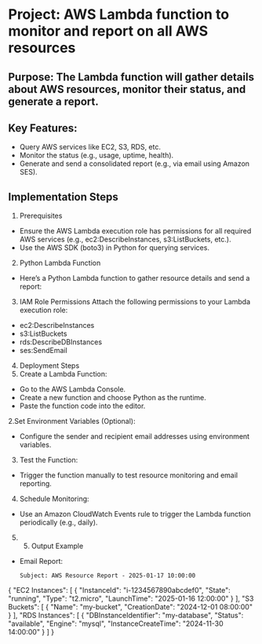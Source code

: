 # Project: AWS Lambda function to monitor and report on all AWS resources 


## Purpose: The Lambda function will gather details about AWS resources, monitor their status, and generate a report.

## Key Features:
 - Query AWS services like EC2, S3, RDS, etc.
 - Monitor the status (e.g., usage, uptime, health).
 - Generate and send a consolidated report (e.g., via email using Amazon SES).


## Implementation Steps

1. Prerequisites
 - Ensure the AWS Lambda execution role has permissions for all required AWS services (e.g., ec2:DescribeInstances, s3:ListBuckets, etc.).
 - Use the AWS SDK (boto3) in Python for querying services.

2. Python Lambda Function
 - Here’s a Python Lambda function to gather resource details and send a report: 

3. IAM Role Permissions
Attach the following permissions to your Lambda execution role:

 - ec2:DescribeInstances
 - s3:ListBuckets
 - rds:DescribeDBInstances
 - ses:SendEmail

4. Deployment Steps
 1. Create a Lambda Function:
   - Go to the AWS Lambda Console.
   - Create a new function and choose Python as the runtime.
   - Paste the function code into the editor.

 2.Set Environment Variables (Optional):
   - Configure the sender and recipient email addresses using environment variables. 

  3. Test the Function:
   - Trigger the function manually to test resource monitoring and email reporting.

  4. Schedule Monitoring:
   - Use an Amazon CloudWatch Events rule to trigger the Lambda function periodically (e.g., daily).

  5. 5. Output Example
   - Email Report: 

      ```
      Subject: AWS Resource Report - 2025-01-17 10:00:00

{
    "EC2 Instances": [
        {
            "InstanceId": "i-1234567890abcdef0",
            "State": "running",
            "Type": "t2.micro",
            "LaunchTime": "2025-01-16 12:00:00"
        }
    ],
    "S3 Buckets": [
        {
            "Name": "my-bucket",
            "CreationDate": "2024-12-01 08:00:00"
        }
    ],
    "RDS Instances": [
        {
            "DBInstanceIdentifier": "my-database",
            "Status": "available",
            "Engine": "mysql",
            "InstanceCreateTime": "2024-11-30 14:00:00"
        }
    ]
}
  ```